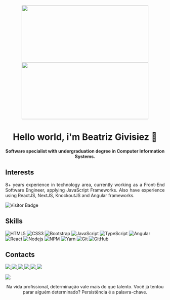  <div align="center">  
   <img 
        height="180em" 
        width="400em" 
        src="https://github-readme-stats.vercel.app/api?username=BeatrizGivisiez&show_icons=true&theme=tokyonight&include_all_commits=true&count_private=true&custom_title=Minhas estatísticas"
   />
   <img 
        height="180em" 
        width="400em" 
        src="https://github-readme-stats.vercel.app/api/top-langs/?username=BeatrizGivisiez&layout=compact&langs_count=7&theme=tokyonight&custom_title=Linguagens mais usadas"
   /> 
</div>

<h1 align="center">Hello world, i'm Beatriz Givisiez 👋</h1> 

<p align="center"><strong>Software specialist with undergraduation degree in Computer Information Systems.</strong></p>

## Interests

<p align="justify">8+ years experience in technology area, currently working as a Front-End Software Engineer, applying JavaScript Frameworks. Also have experience using ReactJS, NextJS, KnockoutJS and Angular frameworks.</p>

![Visitor Badge](https://visitor-badge.laobi.icu/badge?page_id=BeatrizGivisiez.BeatrizGivisiez)

## Skills

![HTML5](https://img.shields.io/badge/-HTML5-E34F26?style=flat-square&logo=html5&logoColor=white)
![CSS3](https://img.shields.io/badge/-CSS3-1572B6?style=flat-square&logo=css3)
![Bootstrap](https://img.shields.io/badge/-Bootstrap-563D7C?style=flat-square&logo=bootstrap)
![JavaScript](https://img.shields.io/badge/-JavaScript-black?style=flat-square&logo=javascript)
![TypeScript](https://img.shields.io/badge/-TypeScript-007ACC?style=flat-square&logo=typescript)
![Angular](https://img.shields.io/badge/-Angular-black?style=flat-square&logo=angular&logoColor=red)
![React](https://img.shields.io/badge/-React-black?style=flat-square&logo=react)
![Nodejs](https://img.shields.io/badge/NodeJs-339933.svg?logo=node.js&logoColor=white)
![NPM](https://img.shields.io/badge/NPM-CB3837.svg?logo=npm)
![Yarn](https://img.shields.io/badge/Yarn-2C8EBB.svg?logo=yarn&logoColor=white)
![Git](https://img.shields.io/badge/-Git-black?style=flat-square&logo=git)
![GitHub](https://img.shields.io/badge/-GitHub-181717?style=flat-square&logo=github)

## Contacts

<div align="left">    
 <a href="mailto:beatriz.givisiez@hotmail.com" alt="Hotmail" target="_blank">
  <img src="https://img.shields.io/badge/-Hotmail-e34c41?style=flat-square&labelColor=e34c41&logo=gmail&logoColor=white&link=beatriz.givisiez@hotmail.com" />
 </a>
 <a href="https://www.linkedin.com/in/biagivisiez" alt="Linkedin" target="_blank">
  <img src="https://img.shields.io/badge/-LinkedIn-%230077B5?style=for-the-badge&logo=linkedin&logoColor=white"/>
 </a> 
 <a href="https://api.whatsapp.com/send?phone=5524998380056&text=Olá%20Beatriz,%20tudo%20bem?" alt="WhatsApp">
  <img src="https://img.shields.io/badge/-WhatsApp-3CB371?style=flat-square&labelColor=3CB371&logo=whatsapp&logoColor=white&link=https://api.whatsapp.com/send?phone=5524998380056&text=Olá%20Beatriz,%20tudo%20bem?"/>
 </a> 
 <a href="https://www.facebook.com/bia.givisiez/" alt="Facebook" target="_blank">
  <img src="https://img.shields.io/badge/Facebook-1877F2?style=for-the-badge&logo=facebook&logoColor=white"/>
 </a> 
 <a href="https://twitter.com/BeatrizGivisiez" alt="Twitter" target="_blank">
  <img src="https://img.shields.io/badge/Twitter-1DA1F2?style=for-the-badge&logo=twitter&logoColor=white"/>
 </a>
 <a href="https://instagram.com/biagivisiez" alt="Instagram" target="_blank">
  <img src="https://img.shields.io/badge/-Instagram-%23E4405F?style=for-the-badge&logo=instagram&logoColor=white"/>
 </a>
</div>


<img width="auto" src="https://res.cloudinary.com/stefanosaffran/image/upload/v1596557625/ru5sj2goboqrtxl5d8m1.png"><br>
<p align="center">Na vida profissional, determinação vale mais do que talento. Você já tentou parar alguém determinado? Persistência é a palavra-chave.</p>
